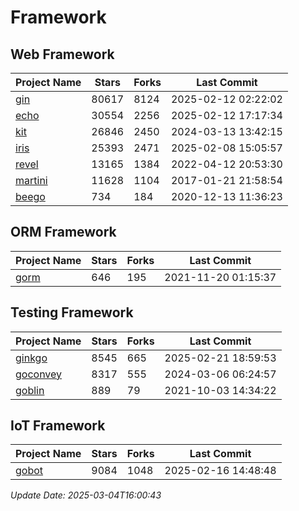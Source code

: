 # Framework

## Web Framework
| Project Name | Stars | Forks | Last Commit |
| ------------ | ----- | ----- | ----------- |
| [gin](https://github.com/gin-gonic/gin) | 80617 | 8124 | 2025-02-12 02:22:02 |
| [echo](https://github.com/labstack/echo) | 30554 | 2256 | 2025-02-12 17:17:34 |
| [kit](https://github.com/go-kit/kit) | 26846 | 2450 | 2024-03-13 13:42:15 |
| [iris](https://github.com/kataras/iris) | 25393 | 2471 | 2025-02-08 15:05:57 |
| [revel](https://github.com/revel/revel) | 13165 | 1384 | 2022-04-12 20:53:30 |
| [martini](https://github.com/go-martini/martini) | 11628 | 1104 | 2017-01-21 21:58:54 |
| [beego](https://github.com/astaxie/beego) | 734 | 184 | 2020-12-13 11:36:23 |

## ORM Framework
| Project Name | Stars | Forks | Last Commit |
| ------------ | ----- | ----- | ----------- |
| [gorm](https://github.com/jinzhu/gorm) | 646 | 195 | 2021-11-20 01:15:37 |

## Testing Framework
| Project Name | Stars | Forks | Last Commit |
| ------------ | ----- | ----- | ----------- |
| [ginkgo](https://github.com/onsi/ginkgo) | 8545 | 665 | 2025-02-21 18:59:53 |
| [goconvey](https://github.com/smartystreets/goconvey) | 8317 | 555 | 2024-03-06 06:24:57 |
| [goblin](https://github.com/franela/goblin) | 889 | 79 | 2021-10-03 14:34:22 |

## IoT Framework
| Project Name | Stars | Forks | Last Commit |
| ------------ | ----- | ----- | ----------- |
| [gobot](https://github.com/hybridgroup/gobot) | 9084 | 1048 | 2025-02-16 14:48:48 |

*Update Date: 2025-03-04T16:00:43*